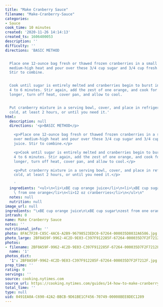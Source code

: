 ```yaml
---
title: "Make Cranberry Sauce"
filename: "Make-Cranberry-Sauce"
categories:
- Sauce
cook_time: 10 minutes
created: '2020-11-26 14:14:13'
created_ts: 1606400053
description: ''
difficulty: ''
directions: 'BASIC METHOD


  Place one 12-ounce bag fresh or thawed frozen cranberries in a small saucepan over
  medium-high heat and pour over these 3/4 cup sugar and 3/4 cup fresh orange juice.
  Stir to combine.


  Cook until sugar is entirely melted and cranberries begin to burst in the heat,
  4 to 6 minutes. Stir again, add the zest of one orange, and cook for 2 or 3 minutes
  longer, turn off heat, cover pan, and allow to cool.


  Put cranberry mixture in a serving bowl, cover, and place in refrigerator until
  cold, at least 2 hours, or until you need it.'
html:
  description: null
  directions: '<p>BASIC METHOD</p>

    <p>Place one 12-ounce bag fresh or thawed frozen cranberries in a small saucepan
    over medium-high heat and pour over these 3/4 cup sugar and 3/4 cup fresh orange
    juice. Stir to combine.</p>

    <p>Cook until sugar is entirely melted and cranberries begin to burst in the heat,
    4 to 6 minutes. Stir again, add the zest of one orange, and cook for 2 or 3 minutes
    longer, turn off heat, cover pan, and allow to cool.</p>

    <p>Put cranberry mixture in a serving bowl, cover, and place in refrigerator until
    cold, at least 2 hours, or until you need it.</p>

    '
  ingredients: "<ul>\n<li>\xBE cup orange juice</li>\n<li>\xBE cup sugar</li>\n<li>zest\
    \ from one orange</li>\n<li>12 oz cranberries</li>\n</ul>\n"
  notes: null
  nutrition: null
image_url: null
ingredients: "\xBE cup orange juice\n\xBE cup sugar\nzest from one orange\n12 oz cranberries"
intrash: 0
name: Make Cranberry Sauce
notes: ''
nutritional_info: ''
photo: 8FAC7F28-C85C-4AC6-A2B9-96798523EDC0-67264-000035D8032A6586.jpg
photo_large: 2BF0A59F-9962-4C2D-9E03-C397F912285F-67264-000035D7F2F7212F.jpg
photos:
- filename: 2BF0A59F-9962-4C2D-9E03-C397F912285F-67264-000035D7F2F7212F.jpg
  name: '1'
photos_dict:
  '1': 2BF0A59F-9962-4C2D-9E03-C397F912285F-67264-000035D7F2F7212F.jpg
prep_time: ''
rating: 0
servings: ''
source: cooking.nytimes.com
source_url: https://cooking.nytimes.com/guides/14-how-to-make-cranberry-sauce?ds_c=71700000052595478&gclid=Cj0KCQiAwf39BRCCARIsALXWETyGJqyTFV506BO8d_J60AukhEd6-pLcLox8wlYWqO_cdHgXKbmsmzUaAuQ7EALw_wcB&gclsrc=aw.ds
total_time: ''
type: null
uid: 0491EA0A-C690-42A2-BBCB-9D61BE1CF456-70749-00008BEE8DEC1289
---
```

